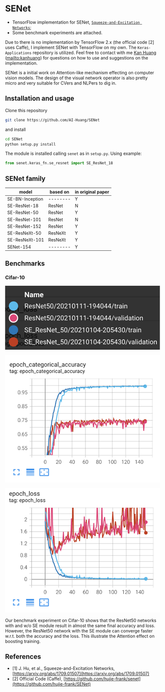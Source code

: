 # SENet

- TensorFlow implementation for SENet, [`Squeeze-and-Excitation Networks`](https://arxiv.org/abs/1709.01507);
- Some benchmark experiments are attached.

Due to there is no implementation by TensorFlow 2.x (the official code [2] uses Caffe), I implement SENet with TensorFlow on my own. The `Keras-Applications` repository is utilized. Feel free to contact with me [Kan Huang](https://ai-huang.github.io/) ([mailto:kanhuang](mailto:kan.huang@connect.ust.hk)) for questions on how to use and suggestions on the implementation.

SENet is a initial work on Attention-like mechanism effecting on computer vision models. The design of the visual network operator is also pretty micro and very suitable for CVers and NLPers to dig in.

## Installation and usage

Clone this repository

```bash
git clone https://github.com/AI-Huang/SENet
```

and install

```bash
cd SENet
python setup.py install
```

The module is installed calling `senet` as in `setup.py`. Using example:

```Python
from senet.keras_fn.se_resnet import SE_ResNet_18
```

## SENet family

| model           | based on | in original paper |
| --------------- | -------- | ----------------- |
| SE-BN-Inception | -------- | Y                 |
| SE-ResNet-18    | ResNet   | N                 |
| SE-ResNet-50    | ResNet   | Y                 |
| SE-ResNet-101   | ResNet   | N                 |
| SE-ResNet-152   | ResNet   | Y                 |
| SE-ResNeXt-50   | ResNeXt  | Y                 |
| SE-ResNeXt-101  | ResNeXt  | Y                 |
| SENet-154       | -------- | Y                 |

## Benchmarks

### Cifar-10

![alt legend](./assets/fig/legend.png "Legend")

![alt accuracy](./assets/fig/accuracy.png "Epoch categorical accuracy")

![alt loss](./assets/fig/loss.png "Epoch loss")

Our benchmark experiment on Cifar-10 shows that the ResNet50 networks with and w/o SE module result in almost the same final accuracy and loss. However, the ResNet50 network with the SE module can converge faster w.r.t. both the accuracy and the loss. This illustrate the Attention effect on boosting training.

## References

- [1] J. Hu, et al., Squeeze-and-Excitation Networks, [https://arxiv.org/abs/1709.01507](https://arxiv.org/abs/1709.01507)
- [2] Official Code (Caffe), [https://github.com/hujie-frank/senet](https://github.com/hujie-frank/SENet)
